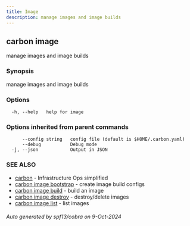 ```yaml
---
title: Image
description: manage images and image builds
---
```


## carbon image

manage images and image builds

### Synopsis

manage images and image builds

### Options

```
  -h, --help   help for image
```

### Options inherited from parent commands

```
      --config string   config file (default is $HOME/.carbon.yaml)
      --debug           Debug mode
  -j, --json            Output in JSON
```

### SEE ALSO

* [carbon](carbon.md)	 - Infrastructure Ops simplified
* [carbon image bootstrap](carbon_image_bootstrap.md)	 - create image build configs
* [carbon image build](carbon_image_build.md)	 - build an image
* [carbon image destroy](carbon_image_destroy.md)	 - destroy/delete images
* [carbon image list](carbon_image_list.md)	 - list images

###### Auto generated by spf13/cobra on 9-Oct-2024
